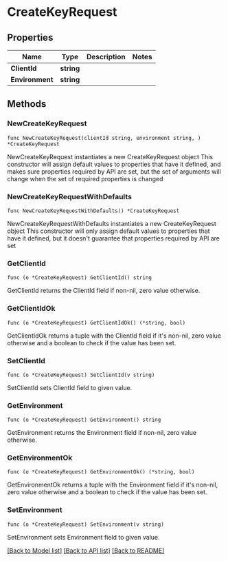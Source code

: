 # CreateKeyRequest

## Properties

Name | Type | Description | Notes
------------ | ------------- | ------------- | -------------
**ClientId** | **string** |  | 
**Environment** | **string** |  | 

## Methods

### NewCreateKeyRequest

`func NewCreateKeyRequest(clientId string, environment string, ) *CreateKeyRequest`

NewCreateKeyRequest instantiates a new CreateKeyRequest object
This constructor will assign default values to properties that have it defined,
and makes sure properties required by API are set, but the set of arguments
will change when the set of required properties is changed

### NewCreateKeyRequestWithDefaults

`func NewCreateKeyRequestWithDefaults() *CreateKeyRequest`

NewCreateKeyRequestWithDefaults instantiates a new CreateKeyRequest object
This constructor will only assign default values to properties that have it defined,
but it doesn't guarantee that properties required by API are set

### GetClientId

`func (o *CreateKeyRequest) GetClientId() string`

GetClientId returns the ClientId field if non-nil, zero value otherwise.

### GetClientIdOk

`func (o *CreateKeyRequest) GetClientIdOk() (*string, bool)`

GetClientIdOk returns a tuple with the ClientId field if it's non-nil, zero value otherwise
and a boolean to check if the value has been set.

### SetClientId

`func (o *CreateKeyRequest) SetClientId(v string)`

SetClientId sets ClientId field to given value.


### GetEnvironment

`func (o *CreateKeyRequest) GetEnvironment() string`

GetEnvironment returns the Environment field if non-nil, zero value otherwise.

### GetEnvironmentOk

`func (o *CreateKeyRequest) GetEnvironmentOk() (*string, bool)`

GetEnvironmentOk returns a tuple with the Environment field if it's non-nil, zero value otherwise
and a boolean to check if the value has been set.

### SetEnvironment

`func (o *CreateKeyRequest) SetEnvironment(v string)`

SetEnvironment sets Environment field to given value.



[[Back to Model list]](../README.md#documentation-for-models) [[Back to API list]](../README.md#documentation-for-api-endpoints) [[Back to README]](../README.md)


